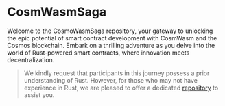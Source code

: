 # CosmWasmSaga

Welcome to the CosmoWasmSaga repository, your gateway to unlocking the epic potential of smart contract development with CosmWasm and the Cosmos blockchain. Embark on a thrilling adventure as you delve into the world of Rust-powered smart contracts, where innovation meets decentralization.

> We kindly request that participants in this journey possess a prior understanding of Rust. However, for those who may not have experience in Rust, we are pleased to offer a dedicated [repository](https://github.com/spo0ds/Lets-Learn-Rust) to assist you.
